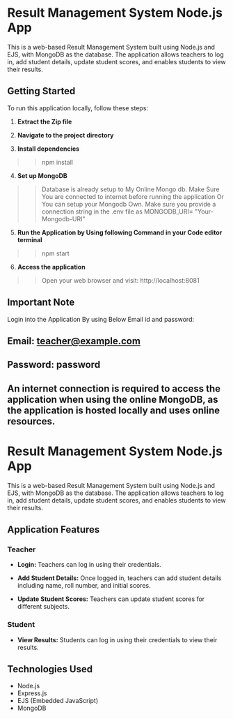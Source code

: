 # Result Management System Node.js App

This is a web-based Result Management System built using Node.js and EJS, with MongoDB as the database. The application allows teachers to log in, add student details, update student scores, and enables students to view their results.

## Getting Started

To run this application locally, follow these steps:

1. **Extract the Zip file**

2. **Navigate to the project directory**

3. **Install dependencies**
>> npm install
   
4. **Set up MongoDB**
>> Database is already setup to My Online Mongo db.
>> Make Sure You are connected to internet before running the application
Or 
>> You can setup your Mongodb Own. Make sure you provide a connection string in the .env file as MONGODB_URI= "Your-Mongodb-URI"

5. **Run the Application by Using following Command in your Code editor terminal**
>> npm start

6. **Access the application**
>> Open your web browser and visit: http://localhost:8081

## Important Note
Login into the Application By using Below Email id and password:

## Email: teacher@example.com
## Password: password

## An internet connection is required to access the application when using the online MongoDB, as the application is hosted locally and uses online resources.



# Result Management System Node.js App

This is a web-based Result Management System built using Node.js and EJS, with MongoDB as the database. The application allows teachers to log in, add student details, update student scores, and enables students to view their results.

## Application Features

### Teacher

- **Login:** Teachers can log in using their credentials.

- **Add Student Details:** Once logged in, teachers can add student details including name, roll number, and initial scores.

- **Update Student Scores:** Teachers can update student scores for different subjects.

### Student

- **View Results:** Students can log in using their credentials to view their results.

## Technologies Used

- Node.js
- Express.js
- EJS (Embedded JavaScript)
- MongoDB

